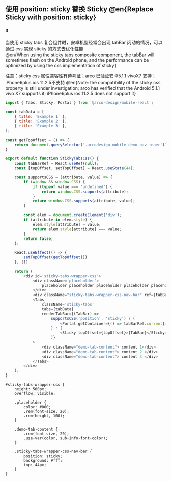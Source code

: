 ## 使用 position: sticky 替换 Sticky @en{Replace Sticky with position: sticky}

#### 3

当使用 sticky tabs 复合组件时，安卓机型经常会出现 tabBar 闪动的情况，可以通过 css 实现 sticky 的方式去优化性能<br/>
@en{When using the sticky tabs composite component, the tabBar will sometimes flash on the Android phone, and the performance can be optimized by using the css implementation of sticky}

注意：sticky css 属性兼容性有待考证；arco 已验证安卓5.1.1 vivoX7 支持；iPhone6plus ios 11.2.5不支持
@en{Note: the compatibility of the sticky css property is still under investigation; arco has verified that the Android 5.1.1 vivo X7 supports it; iPhone6plus ios 11.2.5 does not support it}

```js
import { Tabs, Sticky, Portal } from '@arco-design/mobile-react';

const tabData = [
    { title: 'Example 1' },
    { title: 'Example 2' },
    { title: 'Example 3' },
];

const getTopOffset = () => {
    return document.querySelector('.arcodesign-mobile-demo-nav-inner')?.getBoundingClientRect?.().bottom || 44
}

export default function StickyTabsCss() {
    const tabBarRef = React.useRef(null);
    const [topOffset, setTopOffset] = React.useState(44);

    const supportsCSS = (attribute, value) => {
        if (window && window.CSS) {
            if (typeof value === 'undefined') {
                return window.CSS.supports(attribute);
            }
            return window.CSS.supports(attribute, value);
        }

        const elem = document.createElement('div');
        if (attribute in elem.style) {
            elem.style[attribute] = value;
            return elem.style[attribute] === value;
        }
        return false;
    };

    React.useEffect(() => {
        setTopOffset(getTopOffset())
    }, [])

    return (
        <div id='sticky-tabs-wrapper-css'>
            <div className='placeholder'>
                placeholder placeholder placeholder placeholder placeholder placeholder placeholder placeholder placeholder placeholder placeholder placeholder
            </div>
            <div className="sticky-tabs-wrapper-css-nav-bar" ref={tabBarRef} style={{top: topOffset}}/>
            <Tabs
                className='sticky-tabs'
                tabs={tabData}
                renderTabBar={(TabBar) =>
                    supportsCSS('position', 'sticky') ? (
                        <Portal getContainer={() => tabBarRef.current}>{TabBar}</Portal>
                    ) : (
                        <Sticky topOffset={topOffset}>{TabBar}</Sticky>
                    )}
            >
                <div className="demo-tab-content"> content 1</div>
                <div className="demo-tab-content"> content 2 </div>
                <div className="demo-tab-content"> content 3 </div>
            </Tabs>
        </div>
    );
}
```

```less
#sticky-tabs-wrapper-css {
    height: 500px;
    overflow: visible;

    .placeholder {
        color: #000;
        .rem(font-size, 20);
        .rem(height, 100);
    }

    .demo-tab-content {
        .rem(font-size, 20);
        .use-var(color, sub-info-font-color);
    }

    .sticky-tabs-wrapper-css-nav-bar {
        position: sticky;
        background: #fff;
        top: 44px;
    }
}
```
